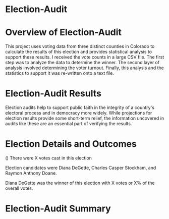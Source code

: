 # Election-Audit


# Overview of Election-Audit

This project uses voting data from three distinct counties in Colorado to calculate the results of this election and provides statistical analysis to support these results. I received the vote counts in a large CSV file. The first step was to analyze the data to determine the winner. The second layer of analysis involved determining the voter turnout. Finally, this analysis and the statistics to support it was re-written onto a text file. 

# Election-Audit Results

Election audits help to support public faith in the integrity of a country's electoral process and in democracy more widely. While projections for election results provide some short-term relief, the information uncovered in audits like these are an essential part of verifying the results.

  # Election Details and Outcomes
  
  () There were X votes cast in this election
  
  Election candidates were Diana DeGette, Charles Casper Stockham, and Raymon Anthony Doane.
  
  
  Diana DeGette was the winner of this election with X votes or X% of the overall votes.

# Election-Audit Summary

